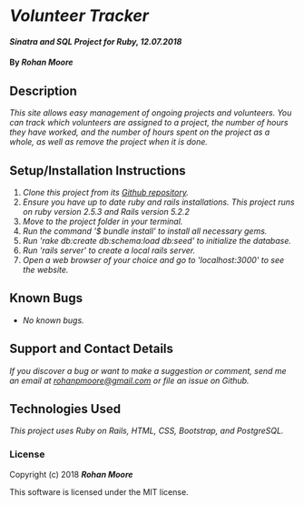 # _Volunteer Tracker_

#### _Sinatra and SQL Project for Ruby, 12.07.2018_

#### By **_Rohan Moore_**

## Description

_This site allows easy management of ongoing projects and volunteers.  You can track which volunteers are assigned to a project, the number of hours they have worked, and the number of hours spent on the project as a whole, as well as remove the project when it is done._

## Setup/Installation Instructions

1. _Clone this project from its [Github repository](https://github.com/rohanpmoore/specialty-foods)._
2. _Ensure you have up to date ruby and rails installations.  This project runs on ruby version 2.5.3 and Rails version 5.2.2_
3. _Move to the project folder in your terminal._
4. _Run the command '$ bundle install' to install all necessary gems._
5. _Run 'rake db:create db:schema:load db:seed' to initialize the database._
6. _Run 'rails server' to create a local rails server._
7. _Open a web browser of your choice and go to 'localhost:3000' to see the website._

## Known Bugs

* _No known bugs._

## Support and Contact Details

_If you discover a bug or want to make a suggestion or comment, send me an email at rohanpmoore@gmail.com or file an issue on Github._

## Technologies Used

_This project uses Ruby on Rails, HTML, CSS, Bootstrap, and PostgreSQL._

### License

Copyright (c) 2018 **_Rohan Moore_**

This software is licensed under the MIT license.
